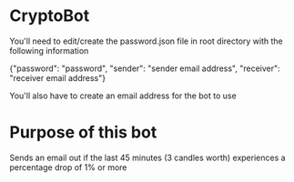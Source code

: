 # CryptoBot

You'll need to edit/create the password.json file in root directory with the following information

{"password": "password",
"sender": "sender email address",
"receiver": "receiver email address"}

You'll also have to create an email address for the bot to use

# Purpose of this bot

Sends an email out if the last 45 minutes (3 candles worth) experiences a percentage drop of 1% or more